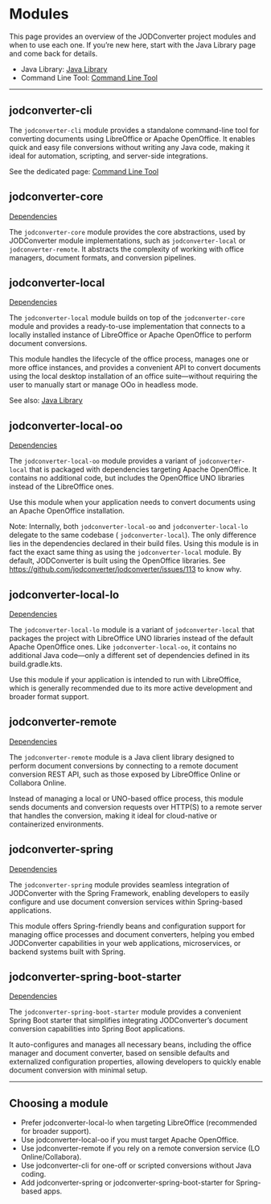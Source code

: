 # Modules

This page provides an overview of the JODConverter project modules and when to use each one. If you’re new here, start
with the Java Library page and come back for details.

- Java Library: [Java Library](java-library.md)
- Command Line Tool: [Command Line Tool](command-line-tool.md)

---

## jodconverter-cli

The `jodconverter-cli` module provides a standalone command-line tool for converting documents using LibreOffice or
Apache OpenOffice. It enables quick and easy file conversions without writing any Java code, making it ideal for
automation, scripting, and server-side integrations.

See the dedicated page: [Command Line Tool](command-line-tool.md)

## jodconverter-core

[Dependencies](https://maven-badges.herokuapp.com/maven-central/org.jodconverter/jodconverter-core)

The `jodconverter-core` module provides the core abstractions, used by JODConverter module implementations,
such as `jodconverter-local` or `jodconverter-remote`. It abstracts the complexity of working with office managers,
document formats, and conversion pipelines.

## jodconverter-local

[Dependencies](https://maven-badges.herokuapp.com/maven-central/org.jodconverter/jodconverter-local)

The `jodconverter-local` module builds on top of the `jodconverter-core` module and provides a ready-to-use
implementation that connects to a locally installed instance of LibreOffice or Apache OpenOffice to perform document
conversions.

This module handles the lifecycle of the office process, manages one or more office instances, and provides a
convenient API to convert documents using the local desktop installation of an office suite—without requiring
the user to manually start or manage OOo in headless mode.

See also: [Java Library](java-library.md)

## jodconverter-local-oo

[Dependencies](https://maven-badges.herokuapp.com/maven-central/org.jodconverter/jodconverter-local-oo)

The `jodconverter-local-oo` module provides a variant of `jodconverter-local` that is packaged with dependencies
targeting Apache OpenOffice. It contains no additional code, but includes the OpenOffice UNO libraries instead of
the LibreOffice ones.

Use this module when your application needs to convert documents using an Apache OpenOffice installation.

Note: Internally, both `jodconverter-local-oo` and `jodconverter-local-lo` delegate to the same codebase (
`jodconverter-local`). The only difference lies in the dependencies declared in their build files. Using this module is
in fact the exact same thing as using the `jodconverter-local` module. By default, JODConverter is built using the
OpenOffice libraries. See https://github.com/jodconverter/jodconverter/issues/113 to know why.

## jodconverter-local-lo

[Dependencies](https://maven-badges.herokuapp.com/maven-central/org.jodconverter/jodconverter-local-lo)

The `jodconverter-local-lo` module is a variant of `jodconverter-local` that packages the project with LibreOffice UNO
libraries instead of the default Apache OpenOffice ones. Like `jodconverter-local-oo`, it contains no additional Java
code—only a different set of dependencies defined in its build.gradle.kts.

Use this module if your application is intended to run with LibreOffice, which is generally recommended due to its more
active development and broader format support.

## jodconverter-remote

[Dependencies](https://maven-badges.herokuapp.com/maven-central/org.jodconverter/jodconverter-remote)

The `jodconverter-remote` module is a Java client library designed to perform document conversions by connecting to a
remote document conversion REST API, such as those exposed by LibreOffice Online or Collabora Online.

Instead of managing a local or UNO-based office process, this module sends documents and conversion requests over
HTTP(S) to a remote server that handles the conversion, making it ideal for cloud-native or containerized environments.

## jodconverter-spring

[Dependencies](https://maven-badges.herokuapp.com/maven-central/org.jodconverter/jodconverter-spring)

The `jodconverter-spring` module provides seamless integration of JODConverter with the Spring Framework, enabling
developers to easily configure and use document conversion services within Spring-based applications.

This module offers Spring-friendly beans and configuration support for managing office processes and document
converters, helping you embed JODConverter capabilities in your web applications, microservices, or backend systems
built with Spring.

## jodconverter-spring-boot-starter

[Dependencies](https://maven-badges.herokuapp.com/maven-central/org.jodconverter/jodconverter-spring-boot-starter)

The `jodconverter-spring-boot-starter` module provides a convenient Spring Boot starter that simplifies integrating
JODConverter’s document conversion capabilities into Spring Boot applications.

It auto-configures and manages all necessary beans, including the office manager and document converter, based on
sensible defaults and externalized configuration properties, allowing developers to quickly enable document conversion
with minimal setup.

---

## Choosing a module

- Prefer jodconverter-local-lo when targeting LibreOffice (recommended for broader support).
- Use jodconverter-local-oo if you must target Apache OpenOffice.
- Use jodconverter-remote if you rely on a remote conversion service (LO Online/Collabora).
- Use jodconverter-cli for one-off or scripted conversions without Java coding.
- Add jodconverter-spring or jodconverter-spring-boot-starter for Spring-based apps.
